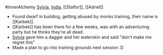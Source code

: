 #InnerAlchemy 
[Sylvia](PCs/Past/Sylvia.md), [India](PCs/Past/India.md), [[Stalfor]], [[Adriel]]

- Found dwarf in building, getting abused by monks training, their name is [[Karbek]].
- [[Karbek]] has been there for a few weeks, was with an adventuring party but he thinks they're all dead. 
- [Sylvia](PCs/Past/Sylvia.md) gave him a dagger and her waterskin and said "don't make me regret this"
- Made a plan to go into training grounds next session :D